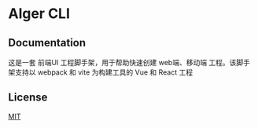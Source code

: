 # Alger CLI


## Documentation
这是一套 前端UI 工程脚手架，用于帮助快速创建 web端、移动端 工程。该脚手架支持以 webpack 和 vite 为构建工具的 Vue 和 React 工程


## License
[MIT](https://github.com/vuejs/vue-cli/blob/dev/LICENSE)